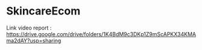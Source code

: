 # SkincareEcom
Link video report : https://drive.google.com/drive/folders/1K4BdM9c3DKp1Z9mScAPKX34KMAma2dAY?usp=sharing
